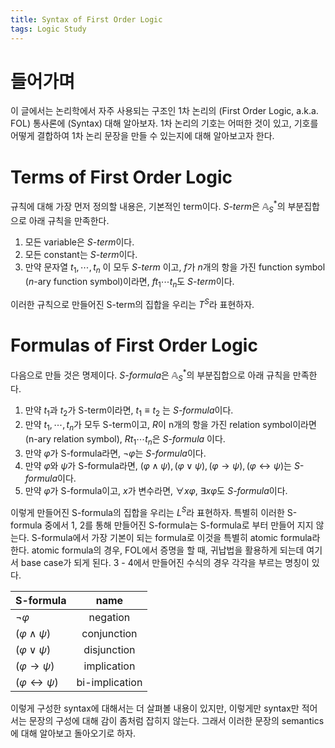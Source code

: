 ```yaml
---
title: Syntax of First Order Logic
tags: Logic Study
---
```


# 들어가며

이 글에서는 논리학에서 자주 사용되는 구조인 1차 논리의 (First Order Logic, a.k.a. FOL) 통사론에 (Syntax) 대해 알아보자.
1차 논리의 기호는 어떠한 것이 있고, 기호를 어떻게 결합하여 1차 논리 문장을 만들 수 있는지에 대해 알아보고자 한다.

# Terms of First Order Logic

규칙에 대해 가장 먼저 정의할 내용은, 기본적인 term이다.
*S-term*은 ${\mathbb{A}_S}^*$의 부분집합으로 아래 규칙을 만족한다.

1. 모든 variable은 *S-term*이다.
2. 모든 constant는 *S-term*이다.
3. 만약 문자열 $t_1, \cdots, t_n$ 이 모두 *S-term* 이고, $f$가 $n$개의 항을 가진 function symbol ($n$-ary function symbol)이라면, $ft_1 \cdots t_n$도 *S-term*이다.

이러한 규칙으로 만들어진 S-term의 집합을 우리는 $T^S$라 표현하자.

# Formulas of First Order Logic

다음으로 만들 것은 명제이다.
*S-formula*은 ${\mathbb{A}_S}^*$의 부분집합으로 아래 규칙을 만족한다.

1. 만약 $t_1$과 $t_2$가 S-term이라면, $t_1 \equiv t_2$ 는 *S-formula*이다.
2. 만약 $t_1, \cdots, t_n$가 모두 S-term이고, $R$이 n개의 항을 가진 relation symbol이라면 (n-ary relation symbol), $R t_1 \cdots t_n$은 *S-formula* 이다.
3. 만약 $\varphi$가 S-formula라면, $\neg\varphi$는 *S-formula*이다.
4. 만약 $\varphi$와 $\psi$가 S-formula라면, $(\varphi \wedge \psi), (\varphi \vee \psi), (\varphi \to \psi), (\varphi \leftrightarrow \psi)$는 *S-formula*이다.
5. 만약 $\varphi$가 S-formula이고, $x$가 변수라면, $\forall x \varphi$, $\exists x \varphi$도 *S-formula*이다.

이렇게 만들어진 S-formula의 집합을 우리는 $L^S$라 표현하자.
특별히 이러한 S-formula 중에서 1, 2를 통해 만들어진 S-formula는 S-formula로 부터 만들어 지지 않는다.
S-formula에서 가장 기본이 되는 formula로 이것을 특별히 atomic formula라 한다.
atomic formula의 경우, FOL에서 증명을 할 때, 귀납법을 활용하게 되는데 여기서 base case가 되게 된다.
3 - 4에서 만들어진 수식의 경우 각각을 부르는 명칭이 있다.

| S-formula | name |
| --- | :---: |
| $\neg\varphi$ | negation |
| $(\varphi \wedge \psi)$ | conjunction |
| $(\varphi \vee \psi)$ | disjunction |
| $(\varphi \to \psi)$ | implication |
| $(\varphi \leftrightarrow \psi)$ | bi-implication |

이렇게 구성한 syntax에 대해서는 더 살펴볼 내용이 있지만,
이렇게만 syntax만 적어서는 문장의 구성에 대해 감이 좀처럼 잡히지 않는다.
그래서 이러한 문장의 semantics에 대해 알아보고 돌아오기로 하자.